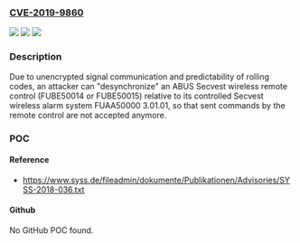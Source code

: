 ### [CVE-2019-9860](https://cve.mitre.org/cgi-bin/cvename.cgi?name=CVE-2019-9860)
![](https://img.shields.io/static/v1?label=Product&message=n%2Fa&color=blue)
![](https://img.shields.io/static/v1?label=Version&message=n%2Fa&color=blue)
![](https://img.shields.io/static/v1?label=Vulnerability&message=n%2Fa&color=brighgreen)

### Description

Due to unencrypted signal communication and predictability of rolling codes, an attacker can "desynchronize" an ABUS Secvest wireless remote control (FUBE50014 or FUBE50015) relative to its controlled Secvest wireless alarm system FUAA50000 3.01.01, so that sent commands by the remote control are not accepted anymore.

### POC

#### Reference
- https://www.syss.de/fileadmin/dokumente/Publikationen/Advisories/SYSS-2018-036.txt

#### Github
No GitHub POC found.

